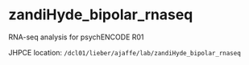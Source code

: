 # zandiHyde_bipolar_rnaseq
RNA-seq analysis for psychENCODE R01

JHPCE location: `/dcl01/lieber/ajaffe/lab/zandiHyde_bipolar_rnaseq`

